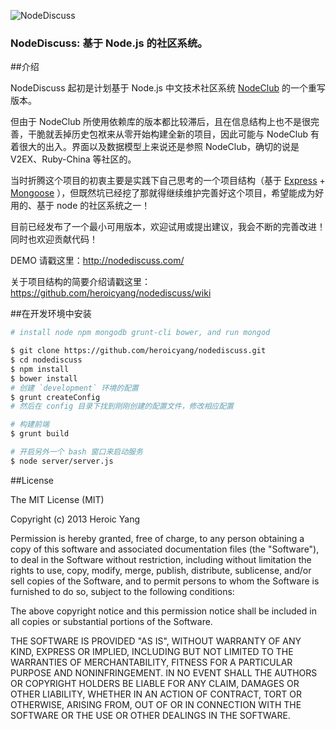 ![NodeDiscuss](http://nodediscuss.u.qiniudn.com/assets/img/logo.png)

### NodeDiscuss: 基于 Node.js 的社区系统。

##介绍

NodeDiscuss 起初是计划基于 Node.js 中文技术社区系统 [NodeClub] 的一个重写版本。  

但由于 NodeClub 所使用依赖库的版本都比较滞后，且在信息结构上也不是很完善，干脆就丢掉历史包袱来从零开始构建全新的项目，因此可能与 NodeClub 有着很大的出入。界面以及数据模型上来说还是参照 NodeClub，确切的说是 V2EX、Ruby-China 等社区的。

当时折腾这个项目的初衷主要是实践下自己思考的一个项目结构（基于 [Express] + [Mongoose] ），但既然坑已经挖了那就得继续维护完善好这个项目，希望能成为好用的、基于 node 的社区系统之一！

目前已经发布了一个最小可用版本，欢迎试用或提出建议，我会不断的完善改进！同时也欢迎贡献代码！

DEMO 请戳这里：http://nodediscuss.com/

关于项目结构的简要介绍请戳这里：https://github.com/heroicyang/nodediscuss/wiki

##在开发环境中安装

```bash
# install node npm mongodb grunt-cli bower, and run mongod

$ git clone https://github.com/heroicyang/nodediscuss.git
$ cd nodediscuss
$ npm install
$ bower install
# 创建 `development` 环境的配置
$ grunt createConfig
# 然后在 config 目录下找到刚刚创建的配置文件，修改相应配置

# 构建前端
$ grunt build

# 开启另外一个 bash 窗口来启动服务
$ node server/server.js
```

##License

The MIT License (MIT)

Copyright (c) 2013 Heroic Yang

Permission is hereby granted, free of charge, to any person obtaining a copy of
this software and associated documentation files (the "Software"), to deal in
the Software without restriction, including without limitation the rights to
use, copy, modify, merge, publish, distribute, sublicense, and/or sell copies of
the Software, and to permit persons to whom the Software is furnished to do so,
subject to the following conditions:

The above copyright notice and this permission notice shall be included in all
copies or substantial portions of the Software.

THE SOFTWARE IS PROVIDED "AS IS", WITHOUT WARRANTY OF ANY KIND, EXPRESS OR
IMPLIED, INCLUDING BUT NOT LIMITED TO THE WARRANTIES OF MERCHANTABILITY, FITNESS
FOR A PARTICULAR PURPOSE AND NONINFRINGEMENT. IN NO EVENT SHALL THE AUTHORS OR
COPYRIGHT HOLDERS BE LIABLE FOR ANY CLAIM, DAMAGES OR OTHER LIABILITY, WHETHER
IN AN ACTION OF CONTRACT, TORT OR OTHERWISE, ARISING FROM, OUT OF OR IN
CONNECTION WITH THE SOFTWARE OR THE USE OR OTHER DEALINGS IN THE SOFTWARE.

[CNode]: http://cnodejs.org/
[NodeClub]: https://github.com/cnodejs/nodeclub
[Express]: http://expressjs.com/
[Mongoose]: http://mongoosejs.com/
[CNode]: http://cnodejs.org/
